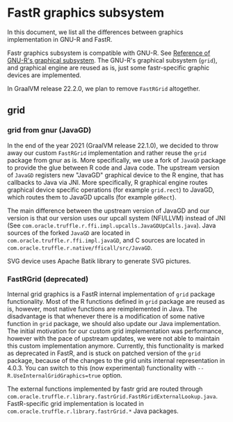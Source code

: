 # FastR graphics subsystem
In this document, we list all the differences between graphics implementation in GNU-R and FastR.

Fastr graphics subsystem is compatible with GNU-R.
See [Reference of GNU-R's graphical subsystem](https://cran.r-project.org/doc/manuals/r-release/R-ints.html#Graphics-Devices).
The GNU-R's graphical subsystem (`grid`), and graphical engine are reused as is, just some fastr-specific graphic devices are implemented.

In GraalVM release 22.2.0, we plan to remove `FastRGrid` altogether.

## grid
### grid from gnur (JavaGD)
In the end of the year 2021 (GraalVM release 22.1.0), we decided to throw away our custom `FastRGrid` implementation and rather reuse the `grid` package from gnur as is.
More specifically, we use a fork of `JavaGD` package to provide the glue between R code and Java code.
The upstream version of `JavaGD` registers new "JavaGD" graphical device to the R engine, that has callbacks to Java via JNI.
More specifically, R graphical engine routes graphical device specific operations (for example `grid.rect`) to JavaGD, which routes them to JavaGD upcalls (for example `gdRect`).

The main difference between the upstream version of JavaGD and our version is that our version uses our upcall system (NFI/LLVM) instead of JNI (See `com.oracle.truffle.r.ffi.impl.upcalls.JavaGDUpCalls.java`).
Java sources of the forked `JavaGD` are located in `com.oracle.truffle.r.ffi.impl.javaGD`, and C sources are located in `com.oracle.truffle.r.native/fficall/src/JavaGD`.

SVG device uses Apache Batik library to generate SVG pictures.

### FastRGrid (deprecated)
Internal grid graphics is a FastR internal implementation of `grid` package functionality.
Most of the R functions defined in `grid` package are reused as is, however, most native functions are reimplemented in Java.
The disadvantage is that whenever there is a modification of some native function in `grid` package, we should also update our Java implementation.
The initial motivation for our custom grid implementation was performance, however with the pace of upstream updates, we were not able to maintain this custom implementation anymore.
Currently, this functionality is marked as deprecated in FastR, and is stuck on patched version of the `grid` package, because of the changes to the grid units internal representation in 4.0.3.
You can switch to this (now experimental) functionality with `--R.UseInternalGridGraphics=true` option.

The external functions implemented by fastr grid are routed through `com.oracle.truffle.r.library.fastrGrid.FastRGridExternalLookup.java`.
FastR-specific grid implementation is located in `com.oracle.truffle.r.library.fastrGrid.*` Java packages.

